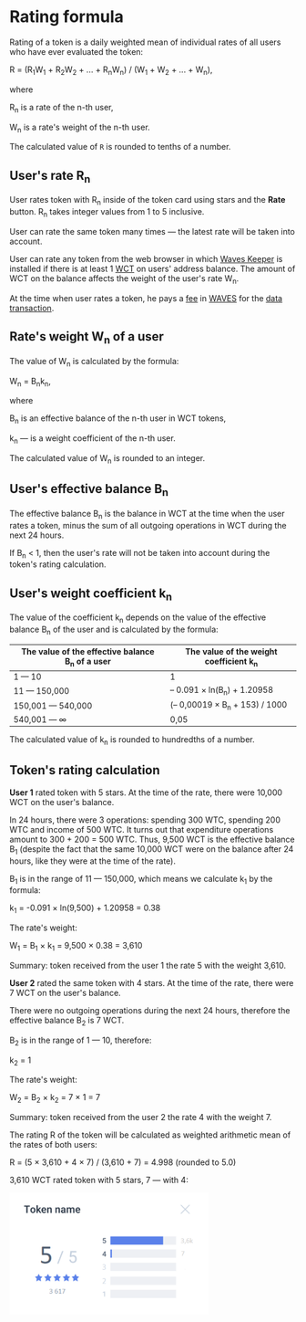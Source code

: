 # Rating formula

Rating of a token is a daily weighted mean of individual rates of all users who have ever evaluated the token:

R = (R<sub>1</sub>W<sub>1</sub> + R<sub>2</sub>W<sub>2</sub> + ... + R<sub>n</sub>W<sub>n</sub>) / (W<sub>1</sub> + W<sub>2</sub> + ... + W<sub>n</sub>),

where

R<sub>n</sub> is a rate of the n-th user,

W<sub>n</sub> is a rate's weight of the n-th user.

The calculated value of `R` is rounded to tenths of a number.

## User's rate R<sub>n</sub>

User rates token with R<sub>n</sub> inside of the token card using stars and the **Rate** button. R<sub>n</sub> takes integer values from 1 to 5 inclusive.

User can rate the same token many times — the latest rate will be taken into account.

User can rate any token from the web browser in which [Waves Keeper](/waves-keeper/about-waves-keeper.md) is installed if there is at least 1 [WCT](/blockchain/token/wct.md) on users' address balance. The amount of WCT on the balance affects the weight of the user's rate W<sub>n</sub>.

At the time when user rates a token, he pays a [fee](/blockchain/transaction-fee.md) in [WAVES](/blockchain/token/waves.md) for the [data transaction](/blockchain/transaction-type/data-transaction.md).

## Rate's weight W<sub>n</sub> of a user

The value of W<sub>n</sub> is calculated by the formula:

W<sub>n</sub> = B<sub>n</sub>k<sub>n</sub>,

where

B<sub>n</sub> is an effective balance of the n-th user in WCT tokens,

k<sub>n</sub> — is a weight coefficient of the n-th user.

The calculated value of W<sub>n</sub> is rounded to an integer.

## User's effective balance B<sub>n</sub>

The effective balance B<sub>n</sub> is the balance in WCT at the time when the user rates a token, minus the sum of all outgoing operations in WCT during the next 24 hours.

If B<sub>n</sub> < 1, then the user's rate will not be taken into account during the token's rating calculation.

## User's weight coefficient k<sub>n</sub>

The value of the coefficient k<sub>n</sub> depends on the value of the effective balance B<sub>n</sub> of the user and is calculated by the formula:

|The value of the effective balance B<sub>n</sub> of a user|The value of the weight coefficient k<sub>n</sub>|
|---|---|
|1 — 10|1|
|11 — 150,000|– 0.091 × ln(B<sub>n</sub>) + 1.20958|
|150,001 — 540,000|(– 0,00019 × B<sub>n</sub> + 153) / 1000|
|540,001 — ∞|0,05|

The calculated value of k<sub>n</sub> is rounded to hundredths of a number.

## Token's rating calculation

**User 1** rated token with 5 stars. At the time of the rate, there were 10,000 WCT on the user's balance.

In 24 hours, there were 3 operations: spending 300 WTC, spending 200 WTC and income of 500 WTC. It turns out that expenditure operations amount to 300 + 200 = 500 WTC. Thus, 9,500 WCT is the effective balance B<sub>1</sub> (despite the fact that the same 10,000 WCT were on the balance after 24 hours, like they were at the time of the rate).

B<sub>1</sub> is in the range of 11 — 150,000, which means we calculate k<sub>1</sub> by the formula:

k<sub>1</sub> = -0.091 × ln(9,500) + 1.20958 = 0.38

The rate's weight:

W<sub>1</sub> = B<sub>1</sub> × k<sub>1</sub> = 9,500 × 0.38 = 3,610

Summary: token received from the user 1 the rate 5 with the weight 3,610.

**User 2** rated the same token with 4 stars. At the time of the rate, there were 7 WCT on the user's balance.

There were no outgoing operations during the next 24 hours, therefore the effective balance B<sub>2</sub> is 7 WCT.

B<sub>2</sub> is in the range of 1 — 10, therefore:

k<sub>2</sub> = 1

The rate's weight:

W<sub>2</sub> = B<sub>2</sub> × k<sub>2</sub> = 7 × 1 = 7

Summary: token received from the user 2 the rate 4 with the weight 7.

The rating R of the token will be calculated as weighted arithmetic mean of the rates of both users:

R = (5 × 3,610 + 4 × 7) / (3,610 + 7) = 4.998 (rounded to 5.0)

3,610 WCT rated token with 5 stars, 7 — with 4:

<img src="img/rating.png" alt="faucet" width="350"/>
